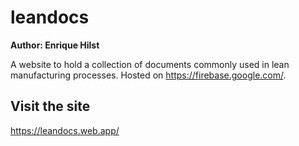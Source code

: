 # leandocs

**Author: Enrique Hilst**

A website to hold a collection of documents commonly used in lean manufacturing processes. Hosted on <https://firebase.google.com/>.

## Visit the site

<https://leandocs.web.app/>
